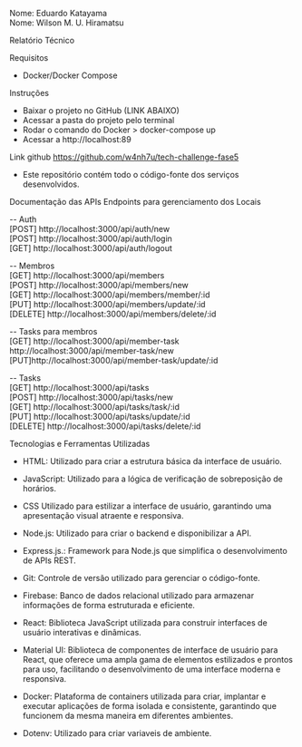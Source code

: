 Nome: Eduardo Katayama <br/>
Nome: Wilson M. U. Hiramatsu

Relatório Técnico


Requisitos
- Docker/Docker Compose

Instruções
- Baixar o projeto no GitHub (LINK ABAIXO)
- Acessar a pasta do projeto pelo terminal
- Rodar o comando do Docker >  docker-compose up
- Acessar a http://localhost:89

Link github
https://github.com/w4nh7u/tech-challenge-fase5
 - Este repositório contém todo o código-fonte dos serviços desenvolvidos.


Documentação das APIs
Endpoints para gerenciamento dos Locais

-- Auth <br/>
[POST] http://localhost:3000/api/auth/new <br/>
[POST] http://localhost:3000/api/auth/login <br/>
[GET] http://localhost:3000/api/auth/logout <br/>
 
-- Membros <br/>
[GET] http://localhost:3000/api/members <br/>
[POST] http://localhost:3000/api/members/new <br/>
[GET] http://localhost:3000/api/members/member/:id <br/>
[PUT] http://localhost:3000/api/members/update/:id <br/>
[DELETE] http://localhost:3000/api/members/delete/:id <br/>
 
-- Tasks para membros <br/>
[GET] http://localhost:3000/api/member-task <br/>
http://localhost:3000/api/member-task/new <br/>
[PUT]http://localhost:3000/api/member-task/update/:id <br/>
 
-- Tasks <br/>
[GET] http://localhost:3000/api/tasks <br/>
[POST] http://localhost:3000/api/tasks/new <br/>
[GET] http://localhost:3000/api/tasks/task/:id <br/>
[PUT] http://localhost:3000/api/tasks/update/:id <br/>
[DELETE] http://localhost:3000/api/tasks/delete/:id <br/>


Tecnologias e Ferramentas Utilizadas

- HTML: Utilizado para criar a estrutura básica da interface de usuário.

- JavaScript: Utilizado para a lógica de verificação de sobreposição de horários.

- CSS Utilizado para estilizar a interface de usuário, garantindo uma apresentação visual atraente e responsiva.

- Node.js: Utilizado para criar o backend e disponibilizar a API.

- Express.js.: Framework para Node.js que simplifica o desenvolvimento de APIs REST.

- Git: Controle de versão utilizado para gerenciar o código-fonte.

- Firebase: Banco de dados relacional utilizado para armazenar informações de forma estruturada e eficiente.

- React: Biblioteca JavaScript utilizada para construir interfaces de usuário interativas e dinâmicas.

- Material UI: Biblioteca de componentes de interface de usuário para React, que oferece uma ampla gama de elementos estilizados e prontos para uso, facilitando o desenvolvimento de uma interface moderna e responsiva.

- Docker: Plataforma de containers utilizada para criar, implantar e executar aplicações de forma isolada e consistente, garantindo que funcionem da mesma maneira em diferentes ambientes.

- Dotenv: Utilizado para criar variaveis de ambiente.